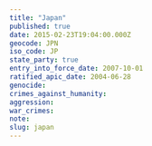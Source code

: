 ```yaml
---
title: "Japan"
published: true
date: 2015-02-23T19:04:00.000Z
geocode: JPN
iso_code: JP
state_party: true
entry_into_force_date: 2007-10-01
ratified_apic_date: 2004-06-28
genocide:
crimes_against_humanity:
aggression:
war_crimes:
note:
slug: japan
---
```

